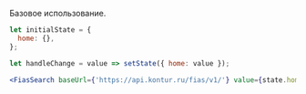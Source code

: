 Базовое использование.

```jsx
let initialState = {
  home: {},
};

let handleChange = value => setState({ home: value });

<FiasSearch baseUrl={'https://api.kontur.ru/fias/v1/'} value={state.home} onChange={handleChange} />;
```
